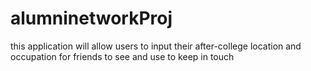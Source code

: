 # alumninetworkProj
this application will allow users to input their after-college location and occupation for friends to see and use to keep in touch
